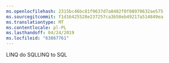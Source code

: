 ```yaml
---
ms.openlocfilehash: 2315bc46bc81f9637d7a8482f0f08970632ae575
ms.sourcegitcommit: f1d16425528e237257ca3b58eb49217a514849ea
ms.translationtype: MT
ms.contentlocale: pl-PL
ms.lasthandoff: 04/24/2019
ms.locfileid: "63867761"
---
```

<span data-ttu-id="10950-101">LINQ do SQL</span><span class="sxs-lookup"><span data-stu-id="10950-101">LINQ to SQL</span></span>
